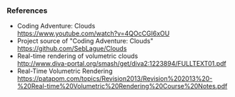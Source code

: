 ### References
* Coding Adventure: Clouds  
https://www.youtube.com/watch?v=4QOcCGI6xOU
* Project source of "Coding Adventure: Clouds"  
https://github.com/SebLague/Clouds
* Real-time rendering of volumetric clouds  
http://www.diva-portal.org/smash/get/diva2:1223894/FULLTEXT01.pdf
* Real-Time Volumetric Rendering  
https://patapom.com/topics/Revision2013/Revision%202013%20-%20Real-time%20Volumetric%20Rendering%20Course%20Notes.pdf
